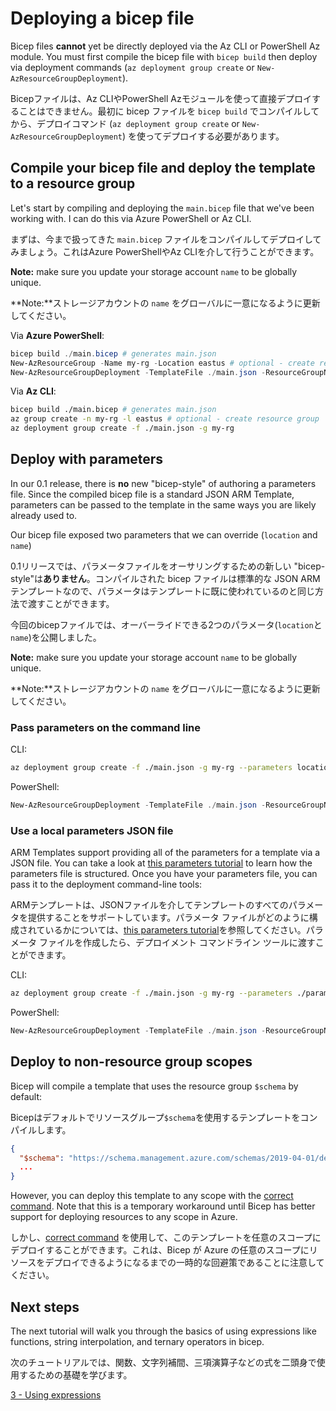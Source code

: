# Deploying a bicep file

Bicep files **cannot** yet be directly deployed via the Az CLI or PowerShell Az module. You must first compile the bicep file with `bicep build` then deploy via deployment commands (`az deployment group create` or `New-AzResourceGroupDeployment`).

Bicepファイルは、Az CLIやPowerShell Azモジュールを使って直接デプロイすることはできません。最初に bicep ファイルを `bicep build` でコンパイルしてから、デプロイコマンド (`az deployment group create` or `New-AzResourceGroupDeployment`) を使ってデプロイする必要があります。

## Compile your bicep file and deploy the template to a resource group

Let's start by compiling and deploying the `main.bicep` file that we've been working with. I can do this via Azure PowerShell or Az CLI.

まずは、今まで扱ってきた `main.bicep` ファイルをコンパイルしてデプロイしてみましょう。これはAzure PowerShellやAz CLIを介して行うことができます。

**Note:** make sure you update your storage account `name` to be globally unique.

**Note:**ストレージアカウントの `name` をグローバルに一意になるように更新してください。

Via **Azure PowerShell**:

```powershell
bicep build ./main.bicep # generates main.json
New-AzResourceGroup -Name my-rg -Location eastus # optional - create resource group 'my-rg'
New-AzResourceGroupDeployment -TemplateFile ./main.json -ResourceGroupName my-rg
```

Via **Az CLI**:

```bash
bicep build ./main.bicep # generates main.json
az group create -n my-rg -l eastus # optional - create resource group 'my-rg'
az deployment group create -f ./main.json -g my-rg
```

## Deploy with parameters

In our 0.1 release, there is **no** new "bicep-style" of authoring a parameters file. Since the compiled bicep file is a standard JSON ARM Template, parameters can be passed to the template in the same ways you are likely already used to.

Our bicep file exposed two parameters that we can override (`location` and `name`)

0.1リリースでは、パラメータファイルをオーサリングするための新しい "bicep-style"は**ありません**。コンパイルされた bicep ファイルは標準的な JSON ARM テンプレートなので、パラメータはテンプレートに既に使われているのと同じ方法で渡すことができます。

今回のbicepファイルでは、オーバーライドできる2つのパラメータ(`location`と`name`)を公開しました。

**Note:** make sure you update your storage account `name` to be globally unique.

**Note:**ストレージアカウントの `name` をグローバルに一意になるように更新してください。

### Pass parameters on the command line

CLI:

```bash
az deployment group create -f ./main.json -g my-rg --parameters location=westus name=logstorage001
```

PowerShell:

```powershell
New-AzResourceGroupDeployment -TemplateFile ./main.json -ResourceGroupName my-rg -location westus -name logstorage001
```

### Use a local parameters JSON file

ARM Templates support providing all of the parameters for a template via a JSON file. You can take a look at [this parameters tutorial](https://docs.microsoft.com/azure/azure-resource-manager/templates/template-tutorial-use-parameter-file?tabs=azure-powershell) to learn how the parameters file is structured. Once you have your parameters file, you can pass it to the deployment command-line tools:

ARMテンプレートは、JSONファイルを介してテンプレートのすべてのパラメータを提供することをサポートしています。パラメータ ファイルがどのように構成されているかについては、[this parameters tutorial](https://docs.microsoft.com/azure/azure-resource-manager/templates/template-tutorial-use-parameter-file?tabs=azure-powershell)を参照してください。パラメータ ファイルを作成したら、デプロイメント コマンドライン ツールに渡すことができます。

CLI:

```bash
az deployment group create -f ./main.json -g my-rg --parameters ./parameters.main.json
```

PowerShell:

```powershell
New-AzResourceGroupDeployment -TemplateFile ./main.json -ResourceGroupName my-rg -TemplateParameterFile ./parameters.main.json
```

## Deploy to non-resource group scopes

Bicep will compile a template that uses the resource group `$schema` by default:

Bicepはデフォルトでリソースグループ`$schema`を使用するテンプレートをコンパイルします。

```json
{
  "$schema": "https://schema.management.azure.com/schemas/2019-04-01/deploymentTemplate.json#"
  ...
}
```

However, you can deploy this template to any scope with the [correct command](https://docs.microsoft.com/azure/azure-resource-manager/templates/deploy-to-subscription). Note that this is a temporary workaround until Bicep has better support for deploying resources to any scope in Azure.

しかし、[correct command](https://docs.microsoft.com/azure/azure-resource-manager/templates/deploy-to-subscription) を使用して、このテンプレートを任意のスコープにデプロイすることができます。これは、Bicep が Azure の任意のスコープにリソースをデプロイできるようになるまでの一時的な回避策であることに注意してください。

## Next steps

The next tutorial will walk you through the basics of using expressions like functions, string interpolation, and ternary operators in bicep.

次のチュートリアルでは、関数、文字列補間、三項演算子などの式を二頭身で使用するための基礎を学びます。


[3 - Using expressions](./03-using-expressions.md)

